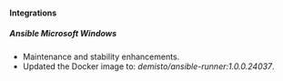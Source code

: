 
#### Integrations
##### Ansible Microsoft Windows
- Maintenance and stability enhancements.
- Updated the Docker image to: *demisto/ansible-runner:1.0.0.24037*.
